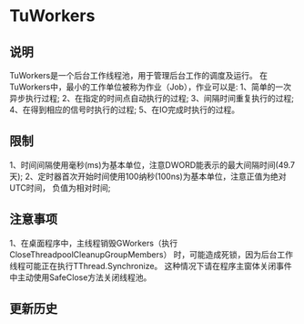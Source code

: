 # TuWorkers
## 说明
  TuWorkers是一个后台工作线程池，用于管理后台工作的调度及运行。
  在TuWorkers中，最小的工作单位被称为作业（Job），作业可以是:
  1、简单的一次异步执行过程;
  2、在指定的时间点自动执行的过程;
  3、间隔时间重复执行的过程;
  4、在得到相应的信号时执行的过程;
  5、在IO完成时执行的过程。
## 限制
  1、时间间隔使用毫秒(ms)为基本单位，注意DWORD能表示的最大间隔时间(49.7天);
  2、定时器首次开始时间使用100纳秒(100ns)为基本单位，注意正值为绝对UTC时间，
     负值为相对时间;
## 注意事项
  1、在桌面程序中，主线程销毁GWorkers（执行CloseThreadpoolCleanupGroupMembers）
     时，可能造成死锁，因为后台工作线程可能正在执行TThread.Synchronize。
     这种情况下请在程序主窗体关闭事件中主动使用SafeClose方法关闭线程池。
## 更新历史
